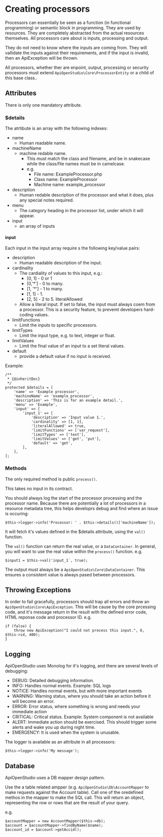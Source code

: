 Creating processors
===================

Processors can essentially be seen as a function (in functional programming) or
semantic block in programming. They are used by resources. They are completely
abstracted from the actual resources themselves. All processors care about is
inputs, processing and output.

They do not need to know where the inputs are coming from. They will vallidate
the inputs against their requirements, and if the input is invalid, then an
ApiException will be thrown.

All processors, whether ther are enpoint, output, processing or security
processors must extend ```ApiOpenStudio\Core\ProcessorEntity``` or a child
of this base class..

Attributes
----------

There is only one mandatory attribute.

### $details

The atrtibute is an array with the following indexes:

* name
    * Human readable name.
* machineName
    * machine redable name.
        * This must match the class and filename, and be in snakecase while the
          class/file names must be in camelcase.
        * e.g.
            * File name: ExampleProcessor.php
            * Class name: ExampleProcessor
            * Machine name: example_processor
* description
    * Human redable description of the processor and what it does, plus any
      special notes required.
* menu
    * The category heading in the processor list, under which it will appear.
* input
    * an array of inputs

#### input

Each input in the input array require s the following key/value pairs:

* description
    * Human readable description of the input.
* cardinality
    * The cardiality of values to this input, e.g.:
        * [0, 1] - 0 or 1
        * [0,'*'] - 0 to many.
        * [1, '*'] - 1 to many.
        * [1, 1] - 1.
        * [2, 5] - 2 to 5. literalAllowed
    * Allow a literal input. If set to false, the input must always coem from a
      processor. This is a security feature, to prevemt developers hard-coding
      values.
* limitFunctions
    * Limit the inputs to specific processors.
* limitTypes
    * Limit the input type, e.g. to text, integer or float.
* limitValues
    * Limit the final value of an input to a set literal values.
* default
    * provide a default value if no input is received.

Example:

    /**
     * {@inheritDoc}
     */
    protected $details = [
        'name' => 'Example processor',
        'machineName' => 'example_processor',
        'description' => 'This is for an example detail.',
        'menu' => 'Example',
        'input' => [
            'input_1' => [
                'description' => 'Input value 1.',
                'cardinality' => [1, 1],
                'literalAllowed' => true,
                'limitFunctions' => ['var_request'],
                'limitTypes' => ['text'],
                'limitValues' => ['get', 'put'],
                'default' => 'get',
            ],
        ],
    ];

### Methods

The only required method is public ```process()```.

This takes no input in its contract.

You should always log the start of the processor processing and the processor
name. Because there are potentially a lot of processors in a resource metadata
tree, this helps developrs debug and find where an issue is occuring:

    $this->logger->info('Processor: ' . $this->details()['machineName']);

It will fetch it's values defined in the $details attribute, using
the ```val()``` function.

The ```val()``` function can return the real value, or a ```DataContainer```. In
general, you will want to use the real value within the ```process()```
function. e.g.

    $input1 = $this->val('input_1`, true);

The output must always be a ```ApiOpenStudio\Core\DataContainer```. This ensures
a consistent value is always pased between processors.

Throwing Exceptions
-------------------

In order to fail gracefully, processors should trap all errors and throw
an ```ApiOpenStudio\Core\ApiException```. This will be cause by the core
prcessing code, and it's message return in the result with the defined error
code, HTML reponse code and processor ID. e.g.

    if (false) {
        throw new ApiException("I could not process this input.", 6, $this->id, 400);
    }

Logging
-------

ApiOpenStudio uses Monolog for it's logging, and there are several levels of
debugging:

* DEBUG: Detailed debugging information.
* INFO: Handles normal events. Example: SQL logs
* NOTICE: Handles normal events, but with more important events
* WARNING: Warning status, where you should take an action before it will become
  an error.
* ERROR: Error status, where something is wrong and needs your immediate action
* CRITICAL: Critical status. Example: System component is not available
* ALERT: Immediate action should be exercised. This should trigger some alerts
  and wake you up during night time.
* EMERGENCY: It is used when the system is unusable.

The logger is available as an attribute in all processors:

    $this->logger->info('My message');

Database
--------

ApiOpenStudio uses a DB mapper design pattern.

Use the a table related ampper (e.g. ```ApiOpenStudio\Db\AccountMapper``` to
make requests against the Account table). Call one of the oredefined methos in
the mapper to make the SQL call. This will return an object, representing the
row or rows that are the result of your query.

e.g.

    $accountMapper = new AccountMapper($this->db);
    $account = $accountMapper->findByName($name);
    $account_id = $account->getAccid();

